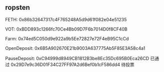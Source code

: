 ## ropsten 

FETH: 0x86b32647317c4F765248A5d9d61f082e04e51235

VOT: 0xBDD893c1266fc70Ce4Bb09D7F6b7014D0f8CF40B

Farm: 0x74ed5C050d9e922a9b5Ee72827e72F4eB95C1cCd

OpenDeposit: 0x6B5A902670E21b9003A637775Ab5F85E3A58c4a1

PauseDeposit: 0xC94999d8949CB1812B3be8Ec35Dc695B0Eca26CD  已通过
              0x29D7e9c36D01F34C27FF97A2d6Bef0b1cF586dd4  待投票